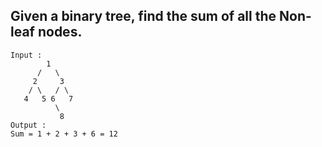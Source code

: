 ## Given a binary tree, find the sum of all the Non-leaf nodes.

```
Input : 
        1
      /   \
     2     3
    / \   / \
   4   5 6   7
          \
           8
Output :
Sum = 1 + 2 + 3 + 6 = 12
```
